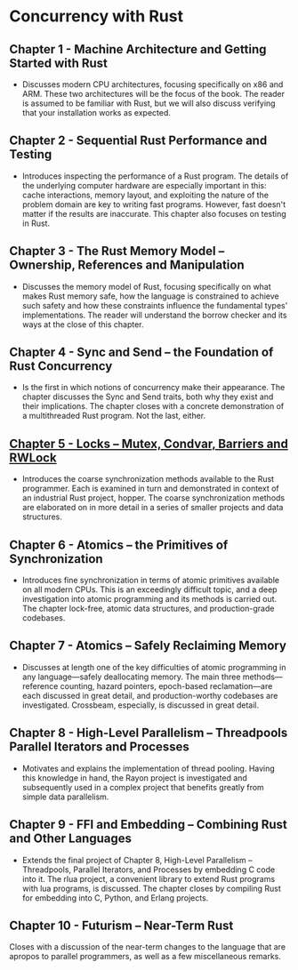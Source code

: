 # Concurrency with Rust

## Chapter 1 - Machine Architecture and Getting Started with Rust

- Discusses modern CPU architectures, focusing specifically on x86 and ARM. These two architectures will be the focus of the book. The reader is assumed to be familiar with Rust, but we will also discuss verifying that your installation works as expected.

## Chapter 2 - Sequential Rust Performance and Testing

- Introduces inspecting the performance of a Rust program. The details of the underlying computer hardware are especially important in this: cache interactions, memory layout, and exploiting the nature of the problem domain are key to writing fast programs.
However, fast doesn't matter if the results are inaccurate. This chapter also focuses on testing in Rust.

## Chapter 3 - The Rust Memory Model – Ownership, References and Manipulation

- Discusses the memory model of Rust, focusing specifically on what makes Rust memory safe, how the language is constrained to achieve such safety and how
these constraints influence the fundamental types' implementations. The reader will understand the borrow checker and its ways at the close of this chapter.

## Chapter 4 - Sync and Send – the Foundation of Rust Concurrency

- Is the first in which notions of concurrency make their appearance. The chapter discusses the Sync and Send traits, both why they exist and their implications. The chapter closes with a concrete demonstration of a multithreaded Rust program. Not the last, either.

## [Chapter 5 - Locks – Mutex, Condvar, Barriers and RWLock](https://github.com/FMFigueroa/Concurrency_with_Rust/tree/main/src/Chapter_05)

- Introduces the coarse synchronization methods available to the Rust programmer. Each is examined in turn and demonstrated in context of an industrial Rust project, hopper. The
coarse synchronization methods are elaborated on in more detail in a series of smaller projects and data structures.

## Chapter 6 - Atomics – the Primitives of Synchronization

- Introduces fine synchronization in terms of atomic primitives available on all modern CPUs. This is an exceedingly difficult topic, and a deep investigation into atomic programming and its methods is carried out. The chapter lock-free, atomic data structures, and production-grade codebases.

## Chapter 7 - Atomics – Safely Reclaiming Memory

- Discusses at length one of the key difficulties of atomic programming in any language—safely deallocating memory. The main three methods—reference counting, hazard pointers, epoch-based reclamation—are each discussed in great detail, and production-worthy codebases are investigated. Crossbeam, especially, is discussed in great detail.

## Chapter 8 - High-Level Parallelism – Threadpools Parallel Iterators and Processes

- Motivates and explains the implementation of thread pooling. Having this knowledge in hand, the Rayon project is investigated and subsequently used in a complex project that benefits greatly from simple data parallelism.

## Chapter 9 - FFI and Embedding – Combining Rust and Other Languages

- Extends the final project of Chapter 8, High-Level Parallelism – Threadpools, Parallel Iterators, and Processes by embedding C code into it. The rlua project, a convenient
library to extend Rust programs with lua programs, is discussed. The chapter closes by compiling Rust for embedding into C, Python, and Erlang projects.

## Chapter 10 - Futurism – Near-Term Rust

Closes with a discussion of the near-term changes to the language that are
apropos to parallel programmers, as well as a few miscellaneous remarks.



